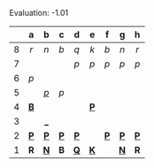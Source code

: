 Evaluation: -1.01



|     |  a  |  b  |  c  |  d  |  e  |  f  |  g  |  h  |
|:---:|:---:|:---:|:---:|:---:|:---:|:---:|:---:|:---:|
|  8  |  _r_  |  _n_  |  _b_  |  _q_  |  _k_  |  _b_  |  _n_  |  _r_  |
|  7  |     |     |     |  _p_  |  _p_  |  _p_  |  _p_  |  _p_  |
|  6  |  _p_  |     |     |     |     |     |     |     |
|  5  |     |  [_p_](http://localhost:8080/api/chess/play?move=a4b5)  |  _p_  |     |     |     |     |     |
|  4  |  [**B**](http://localhost:8080/api/chess/select?square=a4)  |     |     |     |  [**P**](http://localhost:8080/api/chess/select?square=e4)  |     |     |     |
|  3  |     |  [_](http://localhost:8080/api/chess/play?move=a4b3)  |     |     |     |     |     |     |
|  2  |  [**P**](http://localhost:8080/api/chess/select?square=a2)  |  [**P**](http://localhost:8080/api/chess/select?square=b2)  |  [**P**](http://localhost:8080/api/chess/select?square=c2)  |  [**P**](http://localhost:8080/api/chess/select?square=d2)  |     |  [**P**](http://localhost:8080/api/chess/select?square=f2)  |  [**P**](http://localhost:8080/api/chess/select?square=g2)  |  [**P**](http://localhost:8080/api/chess/select?square=h2)  |
|  1  |  **R**  |  [**N**](http://localhost:8080/api/chess/select?square=b1)  |  **B**  |  [**Q**](http://localhost:8080/api/chess/select?square=d1)  |  [**K**](http://localhost:8080/api/chess/select?square=e1)  |     |  [**N**](http://localhost:8080/api/chess/select?square=g1)  |  **R**  |